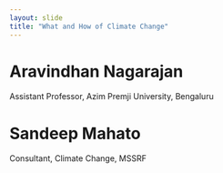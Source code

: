 ```yaml
---
layout: slide
title: "What and How of Climate Change"
---
```




# Aravindhan Nagarajan
Assistant Professor, Azim Premji University, Bengaluru

# Sandeep Mahato
Consultant, Climate Change, MSSRF
